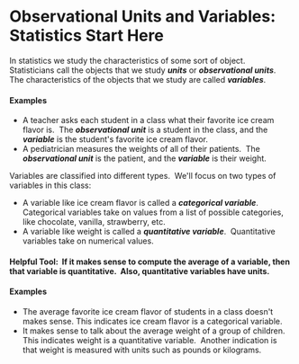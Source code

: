 # Observational Units and Variables: Statistics Start Here

In statistics we study the characteristics of some sort of object.  Statisticians call the objects that we study ***units*** or ***observational units***.  The characteristics of the objects that we study are called ***variables***.

#### Examples 
- A teacher asks each student in a class what their favorite ice cream flavor is.  The ***observational unit*** is a student in the class, and the ***variable*** is the student's favorite ice cream flavor.
- A pediatrician measures the weights of all of their patients.  The ***observational unit*** is the patient, and the ***variable*** is their weight.

Variables are classified into different types.  We'll focus on two types of variables in this class:  
- A variable like ice cream flavor is called a ***categorical variable***.  Categorical variables take on values from a list of possible categories, like chocolate, vanilla, strawberry, etc.  
- A variable like weight is called a ***quantitative variable***.  Quantitative variables take on numerical values.

#### Helpful Tool:  If it makes sense to compute the average of a variable, then that variable is quantitative.  Also, quantitative variables have units.

#### Examples
- The average favorite ice cream flavor of students in a class doesn't makes sense. This indicates ice cream flavor is a categorical variable. 
- It makes sense to talk about the average weight of a group of children.  This indicates weight is a quantitative variable.  Another indication is that weight is measured with units such as pounds or kilograms.
